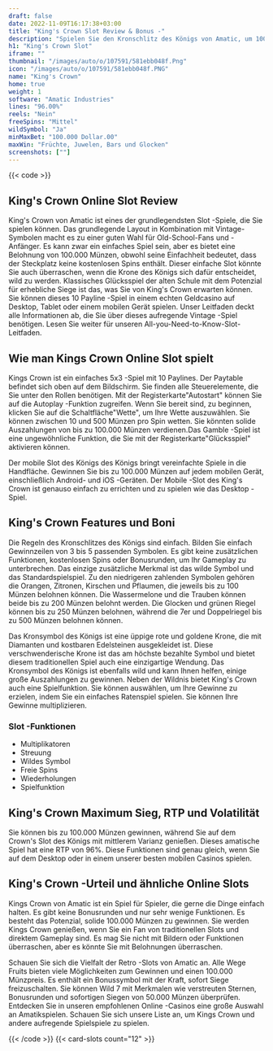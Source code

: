 ```yaml
---
draft: false
date: 2022-11-09T16:17:38+03:00
title: "King's Crown Slot Review & Bonus -"
description: "Spielen Sie den Kronschlitz des Königs von Amatic, um 100.000 Münzen in einem Spin zu gewinnen! Unsere Rezension zeigt Ihnen, wie! Beinhaltet RTP, Regeln, Boni und Funktionen."
h1: "King's Crown Slot"
iframe: ""
thumbnail: "/images/auto/o/107591/581ebb048f.Png"
icon: "/images/auto/o/107591/581ebb048f.PNG"
name: "King's Crown"
home: true
weight: 1
software: "Amatic Industries"
lines: "96.00%"
reels: "Nein"
freeSpins: "Mittel"
wildSymbol: "Ja"
minMaxBet: "100.000 Dollar.00"
maxWin: "Früchte, Juwelen, Bars und Glocken"
screenshots: [""]
---
```


{{< code >}}<h2>King's Crown Online Slot Review</h2><p>King's Crown von Amatic ist eines der grundlegendsten Slot -Spiele, die Sie spielen können. Das grundlegende Layout in Kombination mit Vintage-Symbolen macht es zu einer guten Wahl für Old-School-Fans und -Anfänger. Es kann zwar ein einfaches Spiel sein, aber es bietet eine Belohnung von 100.000 Münzen, obwohl seine Einfachheit bedeutet, dass der Steckplatz keine kostenlosen Spins enthält. Dieser einfache Slot könnte Sie auch überraschen, wenn die Krone des Königs sich dafür entscheidet, wild zu werden. Klassisches Glücksspiel der alten Schule mit dem Potenzial für erhebliche Siege ist das, was Sie von King's Crown erwarten können. Sie können dieses 10 Payline -Spiel in einem echten Geldcasino auf Desktop, Tablet oder einem mobilen Gerät spielen. Unser Leitfaden deckt alle Informationen ab, die Sie über dieses aufregende Vintage -Spiel benötigen. Lesen Sie weiter für unseren All-you-Need-to-Know-Slot-Leitfaden.</p><h2>Wie man Kings Crown Online Slot spielt</h2><p>Kings Crown ist ein einfaches 5x3 -Spiel mit 10 Paylines. Der Paytable befindet sich oben auf dem Bildschirm. Sie finden alle Steuerelemente, die Sie unter den Rollen benötigen. Mit der Registerkarte"Autostart" können Sie auf die Autoplay -Funktion zugreifen. Wenn Sie bereit sind, zu beginnen, klicken Sie auf die Schaltfläche"Wette", um Ihre Wette auszuwählen. Sie können zwischen 10 und 500 Münzen pro Spin wetten. Sie könnten solide Auszahlungen von bis zu 100.000 Münzen verdienen.Das Gamble -Spiel ist eine ungewöhnliche Funktion, die Sie mit der Registerkarte"Glücksspiel" aktivieren können.</p><p>Der mobile Slot des Königs des Königs bringt vereinfachte Spiele in die Handfläche. Gewinnen Sie bis zu 100.000 Münzen auf jedem mobilen Gerät, einschließlich Android- und iOS -Geräten. Der Mobile -Slot des King's Crown ist genauso einfach zu errichten und zu spielen wie das Desktop -Spiel.</p><h2>King's Crown Features und Boni</h2><p>Die Regeln des Kronschlitzes des Königs sind einfach. Bilden Sie einfach Gewinnzeilen von 3 bis 5 passenden Symbolen. Es gibt keine zusätzlichen Funktionen, kostenlosen Spins oder Bonusrunden, um Ihr Gameplay zu unterbrechen. Das einzige zusätzliche Merkmal ist das wilde Symbol und das Standardspielspiel. Zu den niedrigeren zahlenden Symbolen gehören die Orangen, Zitronen, Kirschen und Pflaumen, die jeweils bis zu 100 Münzen belohnen können. Die Wassermelone und die Trauben können beide bis zu 200 Münzen belohnt werden. Die Glocken und grünen Riegel können bis zu 250 Münzen belohnen, während die 7er und Doppelriegel bis zu 500 Münzen belohnen können.</p><p>Das Kronsymbol des Königs ist eine üppige rote und goldene Krone, die mit Diamanten und kostbaren Edelsteinen ausgekleidet ist. Diese verschwenderische Krone ist das am höchste bezahlte Symbol und bietet diesem traditionellen Spiel auch eine einzigartige Wendung. Das Kronsymbol des Königs ist ebenfalls wild und kann Ihnen helfen, einige große Auszahlungen zu gewinnen. Neben der Wildnis bietet King's Crown auch eine Spielfunktion. Sie können auswählen, um Ihre Gewinne zu erzielen, indem Sie ein einfaches Ratenspiel spielen. Sie können Ihre Gewinne multiplizieren.</p><h3>
Slot -Funktionen</h3><ul>
<li></span>
Multiplikatoren</li>
<li></span>
Streuung</li>
<li></span>
Wildes Symbol</li>
<li></span>
Freie Spins</li>
<li></span>
Wiederholungen</li>
<li></span>
Spielfunktion</li></ul><h2>King's Crown Maximum Sieg, RTP und Volatilität</h2><p>Sie können bis zu 100.000 Münzen gewinnen, während Sie auf dem Crown's Slot des Königs mit mittlerem Varianz genießen. Dieses amatische Spiel hat eine RTP von 96%. Diese Funktionen sind genau gleich, wenn Sie auf dem Desktop oder in einem unserer besten mobilen Casinos spielen.</p><h2>King's Crown -Urteil und ähnliche Online Slots</h2><p>Kings Crown von Amatic ist ein Spiel für Spieler, die gerne die Dinge einfach halten. Es gibt keine Bonusrunden und nur sehr wenige Funktionen. Es besteht das Potenzial, solide 100.000 Münzen zu gewinnen. Sie werden Kings Crown genießen, wenn Sie ein Fan von traditionellen Slots und direktem Gameplay sind. Es mag Sie nicht mit Bildern oder Funktionen überraschen, aber es könnte Sie mit Belohnungen überraschen.</p><p>Schauen Sie sich die Vielfalt der Retro -Slots von Amatic an. Alle Wege Fruits bieten viele Möglichkeiten zum Gewinnen und einen 100.000 Münzpreis. Es enthält ein Bonussymbol mit der Kraft, sofort Siege freizuschalten. Sie können Wild 7 mit Merkmalen wie verstreuten Sternen, Bonusrunden und sofortigen Siegen von 50.000 Münzen überprüfen. Entdecken Sie in unseren empfohlenen Online -Casinos eine große Auswahl an Amatikspielen. Schauen Sie sich unsere Liste an, um Kings Crown und andere aufregende Spielspiele zu spielen.</p>{{< /code >}}
 {{< card-slots count="12" >}}